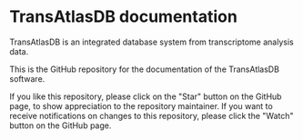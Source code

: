 # TransAtlasDB documentation

TransAtlasDB is an integrated database system from transcriptome analysis data. 

This is the GitHub repository for the documentation of the TransAtlasDB software.

If you like this repository, please click on the "Star" button on the GitHub page, to show appreciation to the repository maintainer. If you want to receive notifications on changes to this repository, please click the "Watch" button on the GitHub page.
